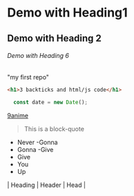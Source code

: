 # Demo with Heading1
## Demo with Heading 2
###### Demo with Heading 6

"my first repo"

```html
<h1>3 backticks and html/js code</h1>
```
```Javascript
  const date = new Date();
```

[9anime](https://9anime.to/home)

> This is a block-quote

- Never
  -Gonna
- Gonna
  -Give
- Give
- You
- Up


|  Heading  | Header | Head |
